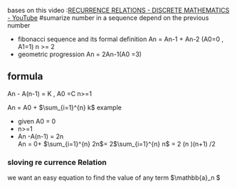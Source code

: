 bases on this video :[RECURRENCE RELATIONS - DISCRETE MATHEMATICS - YouTube](https://www.youtube.com/watch?v=eAaP4XaB8hM)
#sumarize 
 number in a sequence depend on the previous number
- fibonacci sequence and its formal definition An = An-1 + An-2 (A0=0 , A1=1) n >= 2 
- geometric progression An = 2An-1(A0 =3)

## formula
An - A(n-1) = K   , A0 =C  n>=1 

An = A0 + $\sum_{i=1}^{n} k$ 
example 
- given A0 = 0 
- n>=1 
- An -A(n-1) = 2n  
An = 0+ $\sum_{i=1}^{n} 2n$= 2$\sum_{i=1}^{n} n$ = 2 (n )(n+1) /2 

### sloving  re currence Relation 
we want an easy equation to find the value of any term 
$\mathbb{a}_n $ 




